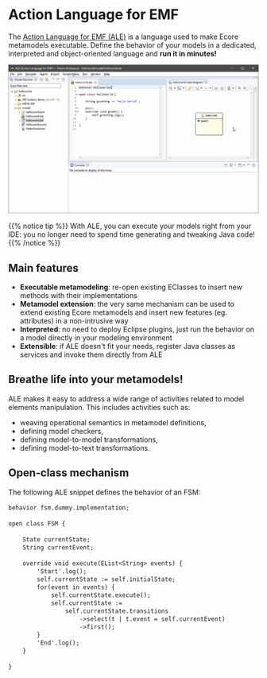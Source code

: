# Action Language for EMF

The [Action Language for EMF (ALE)](https://github.com/gemoc/ale-lang) is a language used to make Ecore metamodels executable. Define the behavior of your models in a dedicated, interpreted and object-oriented language and **run it in minutes!**

![ALE allows to weave behavior into Ecore models](https://raw.githubusercontent.com/gemoc/ale-lang/master/docs/img/demo.gif)

{{% notice tip %}}
With ALE, you can execute your models right from your IDE: you no longer need to spend time generating and tweaking Java code!
{{% /notice %}}

## Main features
 * **Executable metamodeling**: re-open existing EClasses to insert new methods with their implementations
 * **Metamodel extension**: the very same mechanism can be used to extend existing Ecore metamodels and insert new features (eg. attributes) in a non-intrusive way
 * **Interpreted**: no need to deploy Eclipse plugins, just run the behavior on a model directly in your modeling environment
 * **Extensible**: if ALE doesn't fit your needs, register Java classes as services and invoke them directly from ALE

## Breathe life into your metamodels!

ALE makes it easy to address a wide range of activities related to model elements manipulation. This includes activities such as:
 * weaving operational semantics in metamodel definitions,
 * defining model checkers,
 * defining model-to-model transformations,
 * defining model-to-text transformations.


## Open-class mechanism

The following ALE snippet defines the behavior of an FSM:
```
behavior fsm.dummy.implementation;

open class FSM {

    State currentState;
    String currentEvent;

    override void execute(EList<String> events) {
        'Start'.log();
        self.currentState := self.initialState;
        for(event in events) {
            self.currentState.execute();
            self.currentState :=
                self.currentState.transitions
                    ->select(t | t.event = self.currentEvent)
                    ->first();
        }
        'End'.log();
    }

}
```
